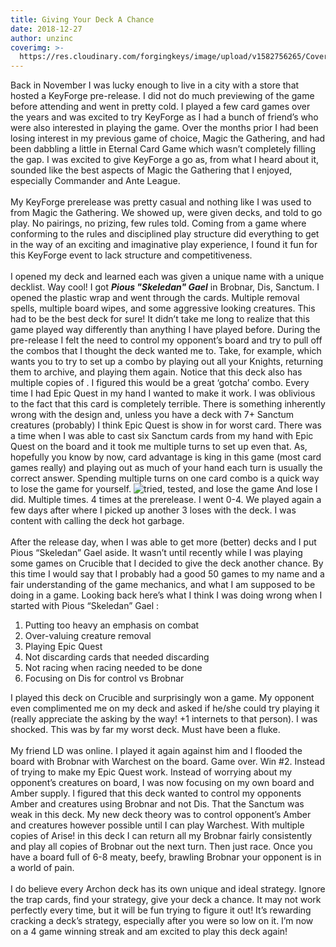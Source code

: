 ```yaml
---
title: Giving Your Deck A Chance
date: 2018-12-27
author: unzinc
coverimg: >-
  https://res.cloudinary.com/forgingkeys/image/upload/v1582756265/Cover%20Images/001_lq9fcp.png
---
```

Back in November I was lucky enough to live in a city with a store that hosted a KeyForge pre-release. I did not do much previewing of the game before attending and went in pretty cold. I played a few card games over the years and was excited to try KeyForge as I had a bunch of friend’s who were also interested in playing the game. Over the months prior I had been losing interest in my previous game of choice, Magic the Gathering, and had been dabbling a little in Eternal Card Game which wasn’t completely filling the gap. I was excited to give KeyForge a go as, from what I heard about it, sounded like the best aspects of Magic the Gathering that I enjoyed, especially Commander and Ante League.
<br/>
<br/>
My KeyForge prerelease was pretty casual and nothing like I was used to from Magic the Gathering. We showed up, were given decks, and told to go play. No pairings, no prizing, few rules told. Coming from a game where conforming to the rules and disciplined play structure did everything to get in the way of an exciting and imaginative play experience, I found it fun for this KeyForge event to lack structure and competitiveness. 
<br/>
<br/>
I opened my deck and learned each was given a unique name with a unique decklist. Way cool! I got ***Pious "Skeledan" Gael*** in Brobnar, Dis, Sanctum.  I opened the plastic wrap and went through the cards. Multiple removal spells, multiple board wipes, and some aggressive looking creatures. This had to be the best deck for sure!
<DeckList name='Pious "Skeledan" Gael'/>
It didn’t take me long to realize that this game played way differently than anything I have played before. During the pre-release I felt the need to control my opponent’s board and try to pull off the combos that I thought the deck wanted me to. Take, for example, <Card name="Epic Quest"/> which wants you to try to set up a combo by playing out all your Knights, returning them to archive, and playing them again. Notice that this deck also has multiple copies of <Card name="Arise"/>. I figured this would be a great ‘gotcha’ combo. Every time I had Epic Quest in my hand I wanted to make it work. I was oblivious to the fact that this card is completely terrible. There is something inherently wrong with the design and, unless you have a deck with 7+ Sanctum creatures (probably) I think Epic Quest is show in for worst card. There was a time when I was able to cast six Sanctum cards from my hand with Epic Quest on the board and it took me multiple turns to set up even that. As, hopefully you know by now, card advantage is king in this game (most card games really) and playing out as much of your hand each turn is usually the correct answer. Spending multiple turns on one card combo is a quick way to lose the game for yourself.
![tried, tested, and lose the game](/uploads/Epic-Fail.jpg)
And lose I did. Multiple times. 4 times at the prerelease. I went 0-4. We played again a few days after where I picked up another 3 loses with the deck. I was content with calling the deck hot garbage.
<br/>
<br/>
After the release day, when I was able to get more (better) decks and I put
Pious “Skeledan” Gael aside. It wasn’t until recently while I was playing some games on Crucible that I decided to give the deck another chance. By this time I would say that I probably had a good 50 games to my name and a fair understanding of the game mechanics, and what I am supposed to be doing in a game.
<DeckList name='Pious "Skeledan" Gael'/>
Looking back here’s what I think I was doing wrong when I started with
Pious “Skeledan” Gael :

1. Putting too heavy an emphasis on combat
2. Over-valuing creature removal
3. Playing Epic Quest
4. Not discarding cards that needed discarding
5. Not racing when racing needed to be done
6. Focusing on Dis for control vs Brobnar

I played this deck on Crucible and surprisingly won a game. My opponent even complimented me on my deck and asked if he/she could try playing it (really appreciate the asking by the way! +1 internets to that person). I was shocked. This was by far my worst deck. Must have been a fluke.
<br/>
<br/>
My friend LD was online. I played it again against him and I flooded the board with Brobnar with Warchest on the board. Game over. Win #2.
<BigCard name="The warchest"/>
Instead of trying to make my Epic Quest work. Instead of worrying about my opponent’s creatures on board, I was now focusing on my own board and Amber supply. I figured that this deck wanted to control my opponents Amber and creatures using Brobnar and not Dis. That the Sanctum was weak in this deck. My new deck theory was to control opponent’s Amber and creatures however possible until I can play Warchest. With multiple copies of Arise! in this deck I can return all my Brobnar fairly consistently and play all copies of Brobnar out the next turn. Then just race. Once you have a board full of 6-8 meaty, beefy, brawling Brobnar your opponent is in a world of pain.
<br/>
<br/>
I do believe every Archon deck has its own unique and ideal strategy. Ignore the trap cards, find your strategy, give your deck a chance. It may not work perfectly every time, but it will be fun trying to figure it out! It’s rewarding cracking a deck’s strategy, especially after you were so low on it. I’m now on a 4 game winning streak and am excited to play this deck again!
<br/>
<br/>
